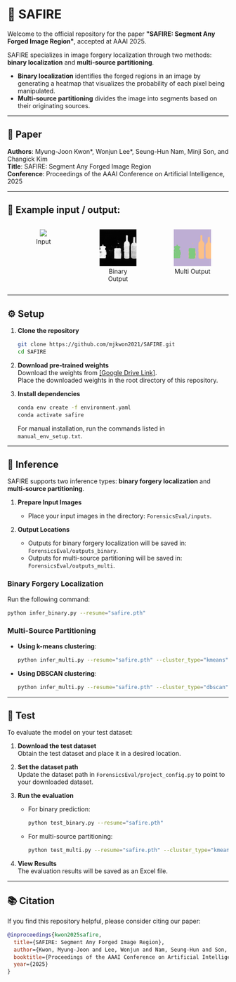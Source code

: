 # 💎 SAFIRE

Welcome to the official repository for the paper **"SAFIRE: Segment Any Forged Image Region"**, accepted at AAAI 2025.

SAFIRE specializes in image forgery localization through two methods: **binary localization** and **multi-source partitioning**.  
- **Binary localization** identifies the forged regions in an image  by generating a heatmap that visualizes the probability of each pixel being manipulated.
- **Multi-source partitioning** divides the image into segments based on their originating sources.

---

## 📄 Paper

**Authors**: Myung-Joon Kwon*, Wonjun Lee*, Seung-Hun Nam, Minji Son, and Changick Kim  
**Title**: SAFIRE: Segment Any Forged Image Region  
**Conference**: Proceedings of the AAAI Conference on Artificial Intelligence, 2025  

---
## 🎨 Example input / output:

<div style="display: flex; justify-content: space-between; gap: 5px;">
  <figure style="text-align: center; width: 250px;">
    <img src="https://github.com/mjkwon2021/SAFIRE/blob/main/ForensicsEval/inputs/safire_example.png" width="250px">
    <figcaption>Input</figcaption>
  </figure>
  
  <figure style="text-align: center; width: 250px;">
    <img src="https://github.com/mjkwon2021/SAFIRE/blob/main/ForensicsEval/outputs_binary/safire_example.png.png" width="250px">
    <figcaption>Binary Output</figcaption>
  </figure>
  
  <figure style="text-align: center; width: 250px;">
    <img src="https://github.com/mjkwon2021/SAFIRE/blob/main/ForensicsEval/outputs_multi/safire_example.png.png" width="250px">
    <figcaption>Multi Output</figcaption>
  </figure>
</div>

---

## ⚙️ Setup

1. **Clone the repository**  
   ```bash
   git clone https://github.com/mjkwon2021/SAFIRE.git
   cd SAFIRE
   ```


2. **Download pre-trained weights**  
   Download the weights from [[Google Drive Link]](https://drive.google.com/drive/folders/1NRxep2G42OnVwCR9sGdf1iPqhCUrGmv2).  
   Place the downloaded weights in the root directory of this repository.


3. **Install dependencies**
   ```bash
   conda env create -f environment.yaml
   conda activate safire
   ```
   For manual installation, run the commands listed in `manual_env_setup.txt`.

---

## 🚀 Inference

SAFIRE supports two inference types: **binary forgery localization** and **multi-source partitioning**.

1. **Prepare Input Images**  
   - Place your input images in the directory: `ForensicsEval/inputs`.

2. **Output Locations**  
   - Outputs for binary forgery localization will be saved in: `ForensicsEval/outputs_binary`.  
   - Outputs for multi-source partitioning will be saved in: `ForensicsEval/outputs_multi`.

### Binary Forgery Localization
Run the following command:
```bash
python infer_binary.py --resume="safire.pth"
```

### Multi-Source Partitioning
- **Using k-means clustering**:
  ```bash
  python infer_multi.py --resume="safire.pth" --cluster_type="kmeans" --kmeans_cluster_num=3
  ```
- **Using DBSCAN clustering**:
  ```bash
  python infer_multi.py --resume="safire.pth" --cluster_type="dbscan" --dbscan_eps=0.2 --dbscan_min_samples=1
  ```

---
## 🧪 Test

To evaluate the model on your test dataset:

1. **Download the test dataset**  
   Obtain the test dataset and place it in a desired location.


2. **Set the dataset path**  
   Update the dataset path in `ForensicsEval/project_config.py` to point to your downloaded dataset.


3. **Run the evaluation**  
   - For binary prediction:
     ```bash
     python test_binary.py --resume="safire.pth"
     ```
   - For multi-source partitioning:
     ```bash
     python test_multi.py --resume="safire.pth" --cluster_type="kmeans" --kmeans_cluster_num=3
     ```

4. **View Results**  
   The evaluation results will be saved as an Excel file.

---

## 📚 Citation

If you find this repository helpful, please consider citing our paper:
```bibtex
@inproceedings{kwon2025safire,
  title={SAFIRE: Segment Any Forged Image Region},
  author={Kwon, Myung-Joon and Lee, Wonjun and Nam, Seung-Hun and Son, Minji and Kim, Changick},
  booktitle={Proceedings of the AAAI Conference on Artificial Intelligence},
  year={2025}
}
```
